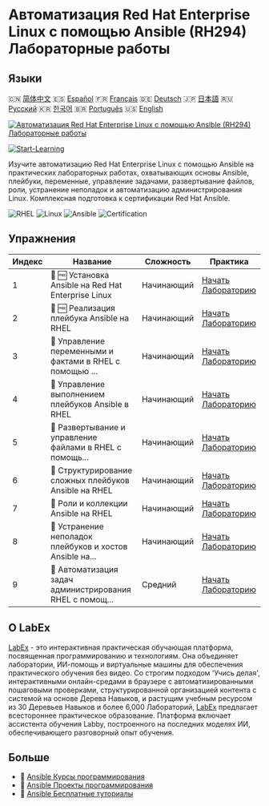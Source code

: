 # Автоматизация Red Hat Enterprise Linux с помощью Ansible (RH294) Лабораторные работы

## Языки

🇨🇳 [简体中文](README_zh.md) 🇪🇸 [Español](README_es.md) 🇫🇷 [Français](README_fr.md) 🇩🇪 [Deutsch](README_de.md) 🇯🇵 [日本語](README_ja.md) 🇷🇺 [Русский](README_ru.md) 🇰🇷 [한국어](README_ko.md) 🇧🇷 [Português](README_pt.md) 🇺🇸 [English](README.md) 

[![Автоматизация Red Hat Enterprise Linux с помощью Ansible (RH294) Лабораторные работы](https://cover-creator.labex.io/red-hat-enterprise-linux-automation-with-ansible-rh294.png?lang=ru)](https://labex.io/ru/courses/red-hat-enterprise-linux-automation-with-ansible-rh294)

[![Start-Learning](https://img.shields.io/badge/Start-Learning-whitesmoke?style=for-the-badge)](https://labex.io/ru/courses/red-hat-enterprise-linux-automation-with-ansible-rh294)

Изучите автоматизацию Red Hat Enterprise Linux с помощью Ansible на практических лабораторных работах, охватывающих основы Ansible, плейбуки, переменные, управление задачами, развертывание файлов, роли, устранение неполадок и автоматизацию администрирования Linux. Комплексная подготовка к сертификации Red Hat Ansible.

![RHEL](https://img.shields.io/badge/RHEL-whitesmoke?style=for-the-badge&logo=rhel)
![Linux](https://img.shields.io/badge/Linux-whitesmoke?style=for-the-badge&logo=linux)
![Ansible](https://img.shields.io/badge/Ansible-whitesmoke?style=for-the-badge&logo=ansible)
![Certification](https://img.shields.io/badge/Certification-whitesmoke?style=for-the-badge&logo=certification)


## Упражнения

|   Индекс | Название                                                  | Сложность   | Практика                                                                                                                                                                                                |
|----------|-----------------------------------------------------------|-------------|---------------------------------------------------------------------------------------------------------------------------------------------------------------------------------------------------------|
|        1 | 🧩 🆓 Установка Ansible на Red Hat Enterprise Linux       | Начинающий  | <a target='_blank' href='https://labex.io/ru/labs/rhel-install-ansible-on-red-hat-enterprise-linux-590544?course=red-hat-enterprise-linux-automation-with-ansible-rh294'>Начать Лабораторию</a>         |
|        2 | 🧩 🆓 Реализация плейбука Ansible на RHEL                 | Начинающий  | <a target='_blank' href='https://labex.io/ru/labs/ansible-implement-an-ansible-playbook-on-rhel-590552?course=red-hat-enterprise-linux-automation-with-ansible-rh294'>Начать Лабораторию</a>            |
|        3 | 🧩  Управление переменными и фактами в RHEL с помощью ... | Начинающий  | <a target='_blank' href='https://labex.io/ru/labs/ansible-manage-variables-and-facts-in-rhel-with-ansible-590560?course=red-hat-enterprise-linux-automation-with-ansible-rh294'>Начать Лабораторию</a>  |
|        4 | 🧩  Управление выполнением плейбуков Ansible в RHEL       | Начинающий  | <a target='_blank' href='https://labex.io/ru/labs/rhel-control-ansible-playbook-execution-on-rhel-590569?course=red-hat-enterprise-linux-automation-with-ansible-rh294'>Начать Лабораторию</a>          |
|        5 | 🧩  Развертывание и управление файлами в RHEL с помощь... | Начинающий  | <a target='_blank' href='https://labex.io/ru/labs/ansible-deploy-and-manage-files-on-rhel-with-ansible-590573?course=red-hat-enterprise-linux-automation-with-ansible-rh294'>Начать Лабораторию</a>     |
|        6 | 🧩  Структурирование сложных плейбуков Ansible на RHEL    | Начинающий  | <a target='_blank' href='https://labex.io/ru/labs/ansible-structuring-complex-ansible-playbooks-on-rhel-590576?course=red-hat-enterprise-linux-automation-with-ansible-rh294'>Начать Лабораторию</a>    |
|        7 | 🧩  Роли и коллекции Ansible на RHEL                      | Начинающий  | <a target='_blank' href='https://labex.io/ru/labs/ansible-ansible-roles-and-collections-on-rhel-590574?course=red-hat-enterprise-linux-automation-with-ansible-rh294'>Начать Лабораторию</a>            |
|        8 | 🧩  Устранение неполадок плейбуков и хостов Ansible на... | Начинающий  | <a target='_blank' href='https://labex.io/ru/labs/ansible-troubleshoot-ansible-playbooks-and-hosts-on-rhel-590577?course=red-hat-enterprise-linux-automation-with-ansible-rh294'>Начать Лабораторию</a> |
|        9 | 🧩  Автоматизация задач администрирования RHEL с помощ... | Средний     | <a target='_blank' href='https://labex.io/ru/labs/ansible-automate-rhel-administration-tasks-with-ansible-590613?course=red-hat-enterprise-linux-automation-with-ansible-rh294'>Начать Лабораторию</a>  |

## О LabEx

[LabEx](https://labex.io) - это интерактивная практическая обучающая платформа, посвященная программированию и технологиям. Она объединяет лаборатории, ИИ-помощь и виртуальные машины для обеспечения практического обучения без видео. Со строгим подходом 'Учись делая', интерактивными онлайн-средами в браузере с автоматизированными пошаговыми проверками, структурированной организацией контента с системой на основе Дерева Навыков, и растущим учебным ресурсом из 30 Деревьев Навыков и более 6,000 Лабораторий, [LabEx](https://labex.io) предлагает всестороннее практическое образование. Платформа включает ассистента обучения Labby, построенного на последних моделях ИИ, обеспечивающего разговорный опыт обучения.

## Больше

- 🔗 [Ansible Курсы программирования](https://github.com/labex-labs/awesome-programming-courses)
- 🔗 [Ansible Проекты программирования](https://github.com/labex-labs/awesome-programming-projects)
- 🔗 [Ansible Бесплатные туториалы](https://github.com/labex-labs/ansible-free-tutorials)

